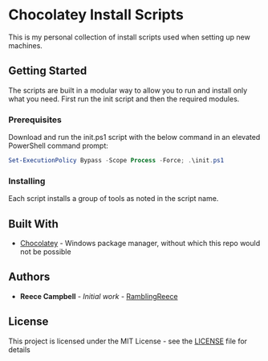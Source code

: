 # Chocolatey Install Scripts

This is my personal collection of install scripts used when setting up new machines.

## Getting Started

The scripts are built in a modular way to allow you to run and install only what you need. First run the init script and then the required modules.

### Prerequisites

Download and run the init.ps1 script with the below command in an elevated PowerShell command prompt:

```powershell
Set-ExecutionPolicy Bypass -Scope Process -Force; .\init.ps1
```

### Installing

Each script installs a group of tools as noted in the script name.

## Built With

* [Chocolatey](https://chocolatey.org/) - Windows package manager, without which this repo would not be possible

## Authors

* **Reece Campbell** - *Initial work* - [RamblingReece](https://github.com/RamblingReece)

## License

This project is licensed under the MIT License - see the [LICENSE](LICENSE) file for details

